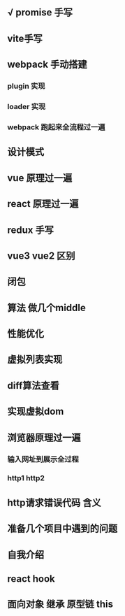 ## √ promise 手写
## vite手写
## webpack 手动搭建
  ### plugin 实现
  ### loader 实现
  ### webpack 跑起来全流程过一遍
## 设计模式
## vue 原理过一遍
## react 原理过一遍
## redux 手写
## vue3  vue2 区别
## 闭包
## 算法 做几个middle
## 性能优化
## 虚拟列表实现
## diff算法查看
## 实现虚拟dom
## 浏览器原理过一遍
  ### 输入网址到展示全过程
  ### http1  http2 
## http请求错误代码 含义
## 准备几个项目中遇到的问题
## 自我介绍
## react hook
## 面向对象 继承 原型链 this